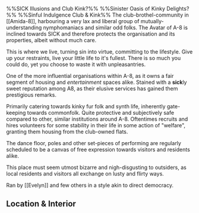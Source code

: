 %%SICK Illusions and Club Kink?%%
%%Sinister Oasis of Kinky Delights?%%
%%Sinful Indulgence Club & Kink%%
The club-brothel-community in [[Amida-8]], harbouring a very lax and liberal group of mutually-understanding nymphomaniacs and similar odd folks. 
The Avatar of A-8 is inclined towards SICK and therefore protects the organisation and its properties, albeit without much care. 

This is where we live, turning sin into virtue, committing to the lifestyle. 
Give up your restraints, live your little life to it's fullest. 
There is so much you could do, yet you choose to waste it with unpleasantries. 



One of the more influential organisations within A-8, as it owns a fair segment of housing and *entertainment* spaces alike.
Stained with a **sick**ly sweet reputation among A8, as their elusive services has gained them prestigious remarks. 

Primarily catering towards kinky fur folk and synth life, inherently gate-keeping towards commonfolk. 
Quite protective and subjectively safe compared to other, similar institutions around A-8.
Oftentimes recruits and hires volunteers for some stability in their life in some action of "welfare", granting them housing from the club-owned flats. 

The dance floor, poles and other set-pieces of performing are regularly scheduled to be a canvas of free expression towards visitors and residents alike. 

This place must seem utmost bizarre and nigh-disgusting to outsiders, as local residents and visitors all exchange on lusty and flirty ways. 

Ran by [[Evelyn]] and few others in a style akin to direct democracy. 

## Location & Interior

